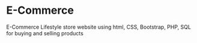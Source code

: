 # E-Commerce
E-Commerce Lifestyle store website using html, CSS, Bootstrap, PHP,  SQL for buying and selling products
